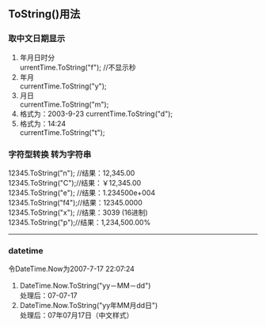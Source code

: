 ## ToString()用法
### 取中文日期显示
1. 年月日时分  
 urrentTime.ToString("f"); //不显示秒    
1. 年月  
 currentTime.ToString("y");  
1. 月日  
 currentTime.ToString("m");  
1. 格式为：2003-9-23
 currentTime.ToString("d");  
1. 格式为：14:24   
 currentTime.ToString("t");  

### 字符型转换 转为字符串
12345.ToString("n"); //结果：12,345.00  
12345.ToString("C");//结果：￥12,345.00  
12345.ToString("e"); //结果：1.234500e+004  
12345.ToString("f4");//结果：12345.0000  
12345.ToString("x"); //结果：3039 (16进制)  
12345.ToString("p");//结果：1,234,500.00%  

---

### datetime
令DateTime.Now为2007-7-17 22:07:24  
1. DateTime.Now.ToString("yy－MM－dd")  
处理后：07-07-17  
1. DateTime.Now.ToString("yy年MM月dd日")  
处理后：07年07月17日（中文样式）  

